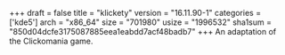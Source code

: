 +++
draft = false
title = "klickety"
version = "16.11.90-1"
categories = ['kde5']
arch = "x86_64"
size = "701980"
usize = "1996532"
sha1sum = "850d04dcfe3175087885eea1eabdd7acf48badb7"
+++
An adaptation of the Clickomania game.